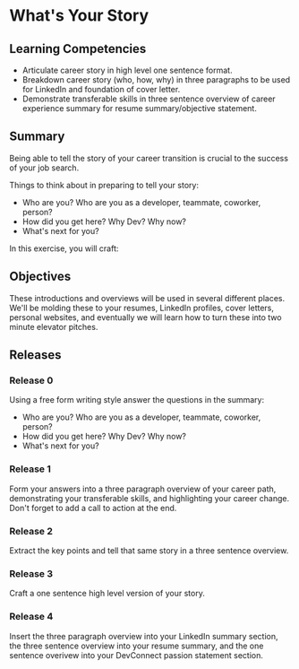 # What's Your Story

## Learning Competencies
- Articulate career story in high level one sentence format.
- Breakdown career story (who, how, why) in three paragraphs to be used for LinkedIn and foundation of cover letter.
- Demonstrate transferable skills in three sentence overview of career experience summary for resume summary/objective statement.

## Summary

Being able to tell the story of your career transition is crucial to the success of your job search.

Things to think about in preparing to tell your story:

- Who are you? Who are you as a developer, teammate, coworker, person?
- How did you get here? Why Dev? Why now?
- What's next for you?

In this exercise, you will craft:

## Objectives

These introductions and overviews will be used in several different places. We'll be molding these to your resumes, LinkedIn profiles, cover letters, personal websites, and eventually we will learn how to turn these into two minute elevator pitches.

## Releases

### Release 0

Using a free form writing style answer the questions in the summary:

- Who are you? Who are you as a developer, teammate, coworker, person?
- How did you get here? Why Dev? Why now?
- What's next for you?

### Release 1

Form your answers into a three paragraph overview of your career path, demonstrating your transferable skills, and highlighting your career change. Don't forget to add a call to action at the end.

### Release 2

Extract the key points and tell that same story in a three sentence overview.

### Release 3

Craft a one sentence high level version of your story.

### Release 4

Insert the three paragraph overview into your LinkedIn summary section, the three sentence overview into your resume summary, and the one sentence overivew into your DevConnect passion statement section.